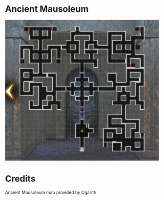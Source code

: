 # Ancient Mausoleum

![Ancient Mausoleum](img/ancient-mausoleum.jpg)

# Credits

Ancient Mausoleum map provided by Ogarith